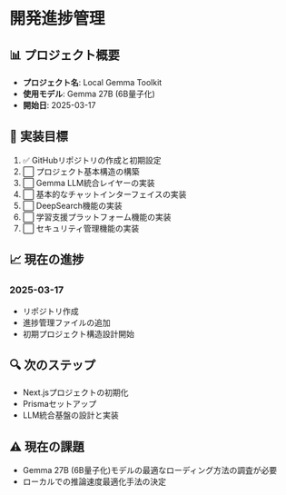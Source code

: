 # 開発進捗管理

## 📊 プロジェクト概要
- **プロジェクト名**: Local Gemma Toolkit
- **使用モデル**: Gemma 27B (6B量子化)
- **開始日**: 2025-03-17

## 🎯 実装目標
1. ✅ GitHubリポジトリの作成と初期設定
2. ⬜ プロジェクト基本構造の構築
3. ⬜ Gemma LLM統合レイヤーの実装
4. ⬜ 基本的なチャットインターフェイスの実装
5. ⬜ DeepSearch機能の実装
6. ⬜ 学習支援プラットフォーム機能の実装
7. ⬜ セキュリティ管理機能の実装

## 📈 現在の進捗

### 2025-03-17
- リポジトリ作成
- 進捗管理ファイルの追加
- 初期プロジェクト構造設計開始

## 🔍 次のステップ
- Next.jsプロジェクトの初期化
- Prismaセットアップ
- LLM統合基盤の設計と実装

## ⚠️ 現在の課題
- Gemma 27B (6B量子化)モデルの最適なローディング方法の調査が必要
- ローカルでの推論速度最適化手法の決定
